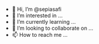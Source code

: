 - 👋 Hi, I’m @sepiasafi
- 👀 I’m interested in ...
- 🌱 I’m currently learning ...
- 💞️ I’m looking to collaborate on ...
- 📫 How to reach me ...

<!---
sepiasafi/sepiasafi is a ✨ special ✨ repository because its `README.md` (this file) appears on your GitHub profile.
You can click the Preview link to take a look at your changes.
--->
